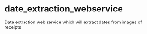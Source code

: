 # date_extraction_webservice
Date extraction web service which will extract dates from images of receipts
